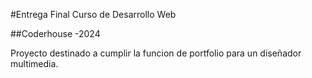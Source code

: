#Entrega Final Curso de Desarrollo Web  

##Coderhouse -2024

Proyecto destinado a cumplir la funcion de portfolio para un diseñador multimedia.